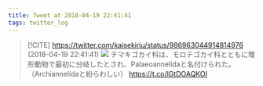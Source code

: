 ```yaml
---
title: Tweet at 2018-04-19 22:41:41
tags: twitter_log
---
```


> [!CITE] https://twitter.com/kaisekiriu/status/986963044914814976 (2018-04-19 22:41:41)
> ![](https://twitter.com/kaisekiriu/status/986963044914814976)
> チマキゴカイ科は、モロテゴカイ科とともに環形動物で最初に分岐したとされ、Palaeoannelidaと名付けられた。（Archiannelidaと紛らわしい）
> https://t.co/lGtDOAQKOI
